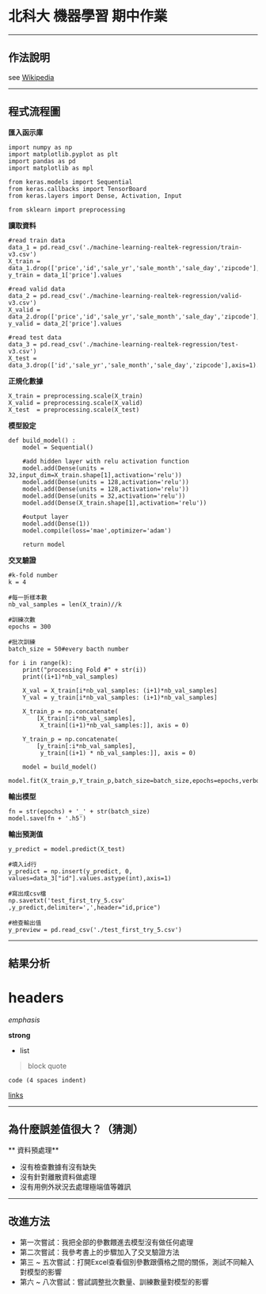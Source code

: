 # 北科大 機器學習 期中作業

----
## 作法說明
see [Wikipedia](https://en.wikipedia.org/wiki/Markdown)

> 
----
## 程式流程圖


**匯入函示庫**

    import numpy as np
    import matplotlib.pyplot as plt
    import pandas as pd 
    import matplotlib as mpl
    
    from keras.models import Sequential
    from keras.callbacks import TensorBoard
    from keras.layers import Dense, Activation, Input

    from sklearn import preprocessing
    
**讀取資料**

    #read train data 
    data_1 = pd.read_csv('./machine-learning-realtek-regression/train-v3.csv')
    X_train = data_1.drop(['price','id','sale_yr','sale_month','sale_day','zipcode'],axis=1).values
    y_train = data_1['price'].values

    #read valid data
    data_2 = pd.read_csv('./machine-learning-realtek-regression/valid-v3.csv')
    X_valid = data_2.drop(['price','id','sale_yr','sale_month','sale_day','zipcode'],axis=1).values
    y_valid = data_2['price'].values

    #read test data
    data_3 = pd.read_csv('./machine-learning-realtek-regression/test-v3.csv')
    X_test = data_3.drop(['id','sale_yr','sale_month','sale_day','zipcode'],axis=1).values
    
**正規化數據**

    X_train = preprocessing.scale(X_train)
    X_valid = preprocessing.scale(X_valid)
    X_test  = preprocessing.scale(X_test)
    
**模型設定**   

    def build_model() : 
        model = Sequential()

        #add hidden layer with relu activation function 
        model.add(Dense(units = 32,input_dim=X_train.shape[1],activation='relu'))
        model.add(Dense(units = 128,activation='relu'))
        model.add(Dense(units = 128,activation='relu'))
        model.add(Dense(units = 32,activation='relu'))
        model.add(Dense(X_train.shape[1],activation='relu'))
    
        #output layer
        model.add(Dense(1))
        model.compile(loss='mae',optimizer='adam')
    
        return model
**交叉驗證** 
    
    #k-fold number
    k = 4
    
    #每一折樣本數
    nb_val_samples = len(X_train)//k 
    
    #訓練次數
    epochs = 300
    
    #批次訓練
    batch_size = 50#every bacth number 
    
    for i in range(k):
        print("processing Fold #" + str(i))
        print((i+1)*nb_val_samples)
        
        X_val = X_train[i*nb_val_samples: (i+1)*nb_val_samples]
        Y_val = y_train[i*nb_val_samples: (i+1)*nb_val_samples]
    
        X_train_p = np.concatenate(
            [X_train[:i*nb_val_samples],
             X_train[(i+1)*nb_val_samples:]], axis = 0)
    
        Y_train_p = np.concatenate(
            [y_train[:i*nb_val_samples],
             y_train[(i+1) * nb_val_samples:]], axis = 0)
            
        model = build_model()
        model.fit(X_train_p,Y_train_p,batch_size=batch_size,epochs=epochs,verbose=1)

**輸出模型**

    fn = str(epochs) + '_' + str(batch_size)
    model.save(fn + '.h5')

**輸出預測值**

    y_predict = model.predict(X_test)
    
    #填入id行
    y_predict = np.insert(y_predict, 0, values=data_3["id"].values.astype(int),axis=1)
    
    #寫出成csv檔
    np.savetxt('test_first_try_5.csv' ,y_predict,delimiter=',',header="id,price")
    
    #檢查輸出值
    y_preview = pd.read_csv('./test_first_try_5.csv')
    
    
----
## 結果分析
# headers

*emphasis*

**strong**
    

* list

>block quote

    code (4 spaces indent)
[links](https://wikipedia.org)

----
## 為什麼誤差值很大？（猜測）
** 資料預處理**

* 沒有檢查數據有沒有缺失
* 沒有針對離散資料做處理
* 沒有用例外狀況去處理極端值等雜訊


----
## 改進方法
* 第一次嘗試：我把全部的參數餵進去模型沒有做任何處理
* 第二次嘗試：我參考書上的步驟加入了交叉驗證方法
* 第三 ~ 五次嘗試：打開Excel查看個別參數跟價格之間的關係，測試不同輸入對模型的影響
* 第六 ~ 八次嘗試：嘗試調整批次數量、訓練數量對模型的影響
